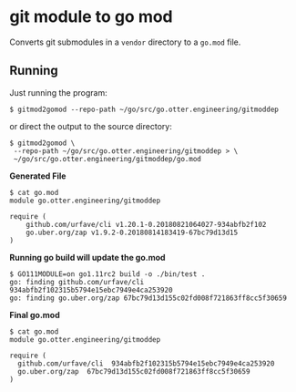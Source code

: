 # git module to go mod

Converts git submodules in a `vendor` directory to a `go.mod` file.

## Running

Just running the program:

```
$ gitmod2gomod --repo-path ~/go/src/go.otter.engineering/gitmoddep
```

or direct the output to the source directory:

```
$ gitmod2gomod \
 --repo-path ~/go/src/go.otter.engineering/gitmoddep > \
 ~/go/src/go.otter.engineering/gitmoddep/go.mod
```

**Generated File**

```
$ cat go.mod
module go.otter.engineering/gitmoddep

require (
	github.com/urfave/cli v1.20.1-0.20180821064027-934abfb2f102
	go.uber.org/zap v1.9.2-0.20180814183419-67bc79d13d15
)
```

**Running go build will update the go.mod**

```
$ GO111MODULE=on go1.11rc2 build -o ./bin/test .
go: finding github.com/urfave/cli 934abfb2f102315b5794e15ebc7949e4ca253920
go: finding go.uber.org/zap 67bc79d13d155c02fd008f721863ff8cc5f30659
```

**Final go.mod**

```
$ cat go.mod
module go.otter.engineering/gitmoddep

require (
  github.com/urfave/cli  934abfb2f102315b5794e15ebc7949e4ca253920
  go.uber.org/zap  67bc79d13d155c02fd008f721863ff8cc5f30659
)
```
